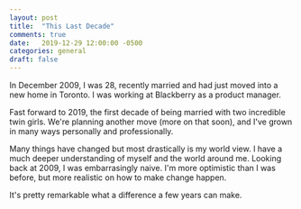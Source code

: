 ```yaml
---
layout: post
title:  "This Last Decade"
comments: true
date:   2019-12-29 12:00:00 -0500
categories: general
draft: false
---
```


In December 2009, I was 28, recently married and had just moved into a new home in Toronto. I was working at Blackberry as a product manager.

Fast forward to 2019, the first decade of being married with two incredible twin girls. We're planning another move (more on that soon), and I've grown in many ways personally and professionally. 

Many things have changed but most drastically is my world view. I have a much deeper understanding of myself and the world around me. Looking back at 2009, I was embarrasingly naive. I'm more optimistic than I was before, but more realistic on how to make change happen. 

It's pretty remarkable what a difference a few years can make.